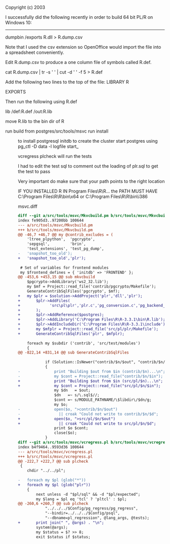 Copyright (c) 2003

I successfully did the following recently in order to build 64 bit PL/R
on Windows 10:

----------------
dumpbin /exports R.dll > R.dump.csv

Note that I used the csv extension so OpenOffice would import the file
into a spreadsheet conveniently.

Edit R.dump.csv to produce a one column file of symbols called R.def.

cat R.dump.csv | tr -s ' ' | cut -d ' ' -f 5 > R.def

Add the following two lines to the top of the file:
 LIBRARY R
 
 EXPORTS

Then run the following using R.def

 lib /def:R.def /out:R.lib

move R.lib to the bin dir of R

run build from postgres/src/tools/msvc
run install <dir> to install postgresql
initdb to create the cluster
start postgres using pg_ctl -D data -l logfile start_

vcregress plcheck will run the tests

I had to edit the test sql to comment out the loading of plr.sql to get the test to pass

Very important do make sure that your path points to the right location

IF YOU INSTALLED R IN Program Files\R\R... the PATH MUST HAVE C:\Program Files\R\R<version>\bin\x64 
	or C:\Program Files\R\R<version>\bin\i386

msvc.diff

```diff
diff --git a/src/tools/msvc/Mkvcbuild.pm b/src/tools/msvc/Mkvcbuild.pm
index fe905d3..97200bb 100644
--- a/src/tools/msvc/Mkvcbuild.pm
+++ b/src/tools/msvc/Mkvcbuild.pm
@@ -46,7 +46,7 @@ my @contrib_excludes = (
 	'ltree_plpython',  'pgcrypto',
 	'sepgsql',         'brin',
 	'test_extensions', 'test_pg_dump',
-	'snapshot_too_old');
+	'snapshot_too_old','plr');
 
 # Set of variables for frontend modules
 my $frontend_defines = { 'initdb' => 'FRONTEND' };
@@ -453,6 +453,15 @@ sub mkvcbuild
 	$pgcrypto->AddLibrary('ws2_32.lib');
 	my $mf = Project::read_file('contrib/pgcrypto/Makefile');
 	GenerateContribSqlFiles('pgcrypto', $mf);
+ 	my $plr = $solution->AddProject('plr','dll','plr');
+     	$plr->AddFiles(
+       	  'src\pl\plr','plr.c','pg_conversion.c','pg_backend_support.c','pg_userfuncs.c','pg_rsupport.c'
+     	);
+     	$plr->AddReference($postgres);
+     	$plr->AddLibrary('C:\Program Files\R\R-3.3.1\bin\R.lib');
+     	$plr->AddIncludeDir('C:\Program Files\R\R-3.3.1\include');
+     	my $mfplr = Project::read_file('src/pl/plr/Makefile');
+     	GenerateContribSqlFiles('plr', $mfplr);
 
 	foreach my $subdir ('contrib', 'src/test/modules')
 	{
@@ -822,14 +831,14 @@ sub GenerateContribSqlFiles
 
 			if (Solution::IsNewer("contrib/$n/$out", "contrib/$n/$in"))
 			{
-				print "Building $out from $in (contrib/$n)...\n";
-				my $cont = Project::read_file("contrib/$n/$in");
+				print "Building $out from $in (src/pl/$n)...\n";
+				my $cont = Project::read_file("src/pl/$n/$in");
 				my $dn   = $out;
 				$dn   =~ s/\.sql$//;
 				$cont =~ s/MODULE_PATHNAME/\$libdir\/$dn/g;
 				my $o;
-				open($o, ">contrib/$n/$out")
-				  || croak "Could not write to contrib/$n/$d";
+				open($o, ">src/pl/$n/$out")
+				  || croak "Could not write to src/pl/$n/$d";
 				print $o $cont;
 				close($o);
 			}
diff --git a/src/tools/msvc/vcregress.pl b/src/tools/msvc/vcregress.pl
index b4f9464..9593d36 100644
--- a/src/tools/msvc/vcregress.pl
+++ b/src/tools/msvc/vcregress.pl
@@ -222,7 +222,7 @@ sub plcheck
 {
 	chdir "../../pl";
 
-	foreach my $pl (glob("*"))
+	foreach my $pl (glob("plr"))
 	{
 		next unless -d "$pl/sql" && -d "$pl/expected";
 		my $lang = $pl eq 'tcl' ? 'pltcl' : $pl;
@@ -260,6 +260,7 @@ sub plcheck
 			"../../../$Config/pg_regress/pg_regress",
 			"--bindir=../../../$Config/psql",
 			"--dbname=pl_regression", @lang_args, @tests);
+		print join(" ", @args) . "\n";
 		system(@args);
 		my $status = $? >> 8;
 		exit $status if $status;
```


